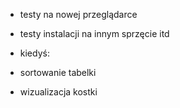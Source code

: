 
- testy na nowej przeglądarce
- testy instalacji na innym sprzęcie itd

- kiedyś:
- sortowanie tabelki
- wizualizacja kostki
